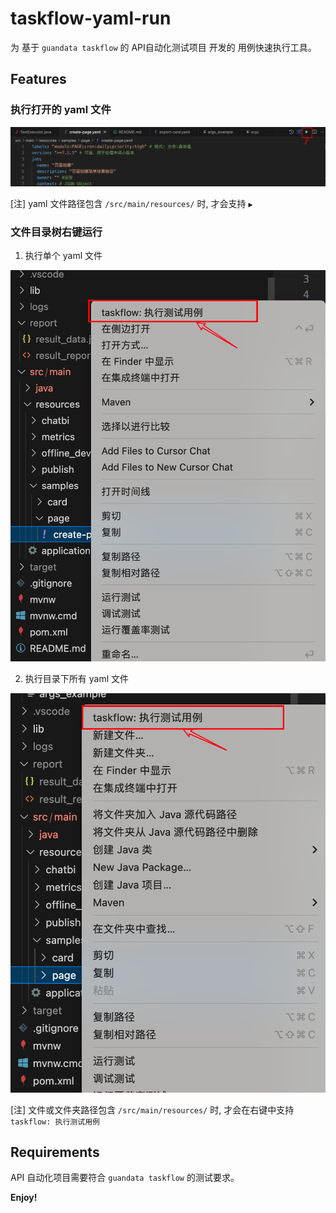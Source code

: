 # taskflow-yaml-run
为 基于 `guandata taskflow` 的 API自动化测试项目 开发的 用例快速执行工具。

## Features 
### 执行打开的 yaml 文件
![image](https://raw.githubusercontent.com/jameswhf/taskflow-yaml-run/main/src/assets/editor_title_run.png)

[注] yaml 文件路径包含 `/src/main/resources/` 时, 才会支持 `▶️`

### 文件目录树右键运行

1. 执行单个 yaml 文件

![image](https://raw.githubusercontent.com/jameswhf/taskflow-yaml-run/main/src/assets/yaml_right_context_run.png)

2. 执行目录下所有 yaml 文件

![image](https://raw.githubusercontent.com/jameswhf/taskflow-yaml-run/main/src/assets/dir_right_context_run.png)

[注] 文件或文件夹路径包含 `/src/main/resources/` 时, 才会在右键中支持 `taskflow: 执行测试用例`

## Requirements
API 自动化项目需要符合 `guandata taskflow` 的测试要求。

**Enjoy!**

